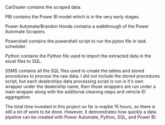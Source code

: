 CarDealer contains the scraped data.

PBI contains the Power BI model which is in the very early stages.

Power Automate/Brandon Honda contains a walkthrough of the Power Automate Scrapers.

Powershell contains the powershell script to run the pyton file in task scheduler.

Python contains the Python file used to import the extracted data in the excel files to SQL.

SSMS contains all the SQL files used to create the tables and stored procedures to process the raw data. I did not include the stored procedures script, but each dealerships data processing script is run in it's own wrapper under the dealership name, then those wrappers are run under a main wrapper along with the additional cleaning steps and vehicle ID aggregation.

The total time invested in this project so far is maybe 15 hours, so there is still a lot of work to be done. However, it demonstrates how quickly a data pipeline can be created with Power Automate, Python, SQL, and Power BI.
